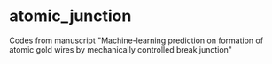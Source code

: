 # atomic_junction
Codes from manuscript "Machine-learning prediction on formation of atomic gold wires by mechanically controlled break junction"
